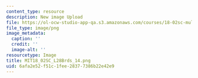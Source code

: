 ```yaml
---
content_type: resource
description: New image Upload
file: https://ol-ocw-studio-app-qa.s3.amazonaws.com/courses/18-02sc-multivariable-calculus-fall-2010/6afa2e52f51c1fee28377386b22e42e9_MIT18_02SC_L28Brds_14.png
file_type: image/png
image_metadata:
  caption: ''
  credit: ''
  image-alt: ''
resourcetype: Image
title: MIT18_02SC_L28Brds_14.png
uid: 6afa2e52-f51c-1fee-2837-7386b22e42e9
---
```

